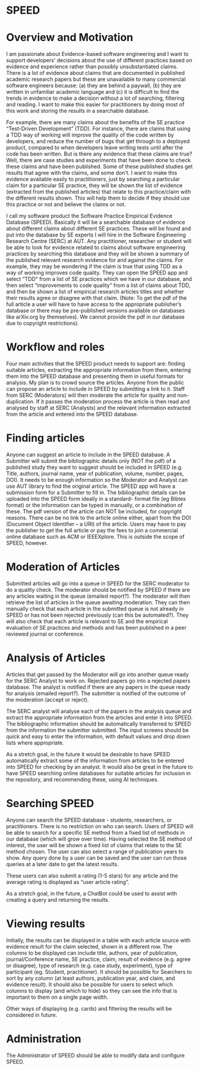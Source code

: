 # SPEED

# Overview and Motivation

I am passionate about Evidence-based software engineering and I want to support developers’ decisions about the use of different practices based on evidence and experience rather than possibly unsubstantiated claims. There is a lot of evidence about claims that are documented in published academic research papers but these are unavailable to many commercial software engineers because: (a) they are behind a paywall, (b) they are written in unfamiliar academic language and (c) it is difficult to find the trends in evidence to make a decision without a lot of searching, filtering and reading. I want to make this easier for practitioners by doing most of this work and storing the results in a searchable database.

 

For example, there are many claims about the benefits of the SE practice “Test-Driven Development” (TDD). For instance, there are claims that using a TDD way of working will improve the quality of the code written by developers, and reduce the number of bugs that get through to a deployed product, compared to when developers leave writing tests until after the code has been written. But is there any evidence that these claims are true? Well, there are case studies and experiments that have been done to check these claims and have been published. Some of these published studies get results that agree with the claims, and some don’t. I want to make this evidence available easily to practitioners, just by searching a particular claim for a particular SE practice, they will be shown the list of evidence (extracted from the published articles) that relate to this practice/claim with the different results shown. This will help them to decide if they should use this practice or not and believe the claims or not.

 

I call my software product the Software Practice Empirical Evidence Database (SPEED). Basically it will be a searchable database of evidence about different claims about different SE practices. These will be found and put into the database by SE experts I will hire in the Software Engineering Research Centre (SERC) at AUT. Any practitioner, researcher or student will be able to look for evidence related to claims about software engineering practices by searching this database and they will be shown a summary of the published relevant research evidence for and against the claims. For example, they may be wondering if the claim is true that using TDD as a way of working improves code quality. They can open the SPEED app and select “TDD” from a list of SE practices which we have in our database, and then select “improvements to code quality” from a list of claims about TDD, and then be shown a list of empirical research articles titles and whether their results agree or disagree with that claim. (Note: To get the pdf of the full article a user will have to have access to the appropriate publisher’s database or there may be pre-published versions available on databases like arXiv.org by themselves). We cannot provide the pdf in our database due to copyright restrictions).

 
# Workflow and roles

Four main activities that the SPEED product needs to support are: finding suitable articles, extracting the appropriate information from them, entering them into the SPEED database and presenting them in useful formats for analysis. My plan is to crowd source the articles. Anyone from the public can propose an article to include in SPEED by submitting a link to it. Staff from SERC (Moderators) will then moderate the article for quality and non-duplication. If it passes the moderation process the article is then read and analysed by staff at SERC (Analysts) and the relevant information extracted from the article and entered into the SPEED database.

 
# Finding articles

Anyone can suggest an article to include in the SPEED database. A Submitter will submit the bibliographic details only (NOT the pdf) of a published study they want to suggest should be included in SPEED (e.g. Title, authors, journal name, year of publication, volume, number, pages, DOI). It needs to be enough information so the Moderator and Analyst can use AUT library to find the original article. The SPEED app will have a submission form for a Submitter to fill in. The bibliographic details can be uploaded into the SPEED form ideally in a standard- format file (eg Bibtex format) or the information can be typed in manually, or a combination of these. The pdf version of the article can NOT be included, for copyright reasons. There can be no link to the article online either, apart from the DOI (Document Object Identifier – a URI) of the article. Users may have to pay the publisher to get the full article or pay the fees to join a commercial online database such as ACM or IEEEXplore. This is outside the scope of SPEED, however.

 
# Moderation of Articles

Submitted articles will go into a queue in SPEED for the SERC moderator to do a quality check. The moderator should be notified by SPEED if there are any articles waiting in the queue (emailed report?). The moderator will then retrieve the list of articles in the queue awaiting moderation. They can then manually check that each article in the submitted queue is not already in SPEED or has not been rejected previously (can this be automated?). They will also check that each article is relevant to SE and the empirical evaluation of SE practices and methods and has been published in a peer reviewed journal or conference.

 
# Analysis of Articles

Articles that get passed by the Moderator will go into another queue ready for the SERC Analyst to work on. Rejected papers go into a rejected papers database. The analyst is notified if there are any papers in the queue ready for analysis (emailed report?). The submitter is notified of the outcome of the moderation (accept or reject).

 

The SERC analyst will analyse each of the papers in the analysis queue and extract the appropriate information from the articles and enter it into SPEED. The bibliographic information should be automatically transferred to SPEED from the information the submitter submitted. The input screens should be quick and easy to enter the information, with default values and drop down lists where appropriate.

 

As a stretch goal, in the future it would be desirable to have SPEED automatically extract some of the information from articles to be entered into SPEED for checking by an analyst. It would also be great in the future to have SPEED searching online databases for suitable articles for inclusion in the repository, and recommending these, using AI techniques.

 
# Searching SPEED

Anyone can search the SPEED database - students, researchers, or practitioners. There is no restriction on who can search. Users of SPEED will be able to search for a specific SE method from a fixed list of methods in our database (which will grow over time). Having selected the SE method of interest, the user will be shown a fixed list of claims that relate to the SE method chosen. The user can also select a range of publication years to show. Any query done by a user can be saved and the user can run those queries at a later date to get the latest results.

 

These users can also submit a rating (1-5 stars) for any article and the average rating is displayed as “user article rating”.

 

As a stretch goal, in the future, a ChatBot could be used to assist with creating a query and returning the results.

 
# Viewing results

Initially, the results can be displayed in a table with each article source with evidence result for the claim selected, shown in a different row. The columns to be displayed can include title, authors, year of publication, journal/Conference name, SE practice, claim, result of evidence (e.g. agree or disagree), type of research (e.g. case study, experiment), type of participant (eg. Student, practitioner). It should be possible for Searchers to sort by any column (at least authors, publication year, and claim, and evidence result). It should also be possible for users to select which columns to display (and which to hide) so they can see the info that is important to them on a single page width.

 

Other ways of displaying (e.g. cards) and filtering the results will be considered in future.

 
# Administration

The Administrator of SPEED should be able to modify data and configure SPEED.
